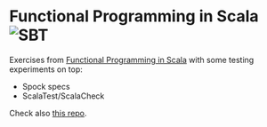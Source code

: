 # Functional Programming in Scala ![SBT](https://github.com/artamonovkirill/functional-programming-in-scala/workflows/SBT/badge.svg) 

Exercises from [Functional Programming in Scala](https://www.manning.com/books/functional-programming-in-scala) with some testing experiments on top:

* Spock specs
* ScalaTest/ScalaCheck

Check also [this repo](https://github.com/fpinscala/fpinscala).
